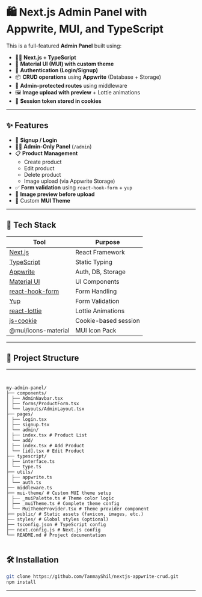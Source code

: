 # 🛍️ Next.js Admin Panel with Appwrite, MUI, and TypeScript

This is a full-featured **Admin Panel** built using:

- 🧑‍💻 **Next.js + TypeScript**
- 🎨 **Material UI (MUI) with custom theme**
- 🔐 **Authentication (Login/Signup)**
- 📦 **CRUD operations** using **Appwrite** (Database + Storage)
- 📂 **Admin-protected routes** using middleware
- 🖼️ **Image upload with preview** + Lottie animations
- 🍪 **Session token stored in cookies**

---

## ✨ Features

- 🔐 **Signup / Login**
- 👨‍💼 **Admin-Only Panel** (`/admin`)
- 📋 **Product Management**
  - Create product
  - Edit product
  - Delete product
  - Image upload (via Appwrite Storage)
- ✅ **Form validation** using `react-hook-form` + `yup`
- 📁 **Image preview before upload**
- 🌈 Custom **MUI Theme**

---

## 🔧 Tech Stack

| Tool | Purpose |
|------|---------|
| [Next.js](https://nextjs.org/) | React Framework |
| [TypeScript](https://www.typescriptlang.org/) | Static Typing |
| [Appwrite](https://appwrite.io/) | Auth, DB, Storage |
| [Material UI](https://mui.com/) | UI Components |
| [react-hook-form](https://react-hook-form.com/) | Form Handling |
| [Yup](https://github.com/jquense/yup) | Form Validation |
| [react-lottie](https://www.npmjs.com/package/react-lottie) | Lottie Animations |
| [js-cookie](https://github.com/js-cookie/js-cookie) | Cookie-based session |
| @mui/icons-material | MUI Icon Pack |

---

## 📁 Project Structure

---

<pre><code>

my-admin-panel/
├── components/
│ ├── AdminNavbar.tsx
│ ├── forms/ProductForm.tsx
│ └── layouts/AdminLayout.tsx
├── pages/
│ ├── login.tsx
│ ├── signup.tsx
│ └── admin/
│ ├── index.tsx # Product List
│ └── add/
│ ├── index.tsx # Add Product
│ └── [id].tsx # Edit Product
├── typescript/
│ ├── interface.ts
│ └── type.ts
├── utils/
│ ├── appwrite.ts
│ └── auth.ts
├── middleware.ts
├── mui-theme/ # Custom MUI theme setup
│ ├── _muiPalette.ts # Theme color logic
│ ├── _muiTheme.ts # Complete theme config
│ └── MuiThemeProvider.tsx # Theme provider component
├── public/ # Static assets (favicon, images, etc.)
├── styles/ # Global styles (optional)
├── tsconfig.json # TypeScript config
├── next.config.js # Next.js config
└── README.md # Project documentation
  
</code></pre>

## 🛠️ Installation

```bash
git clone https://github.com/TanmayShil/nextjs-appwrite-crud.git
npm install

```

---

